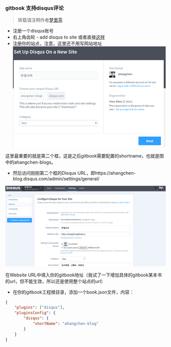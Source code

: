 ### gitbook 支持disqus评论

> 转载请注明作者[梦里茶](https://github.com/ahangchen)



- 注册一个disqus账号
- 右上角齿轮 - add disqus to site 或者直接[这样](https://disqus.com/admin/create/)
- 注册你的站点，注意，这里还不用写网站地址
![](create_site.png)

这里最重要的就是第二个框，这是之后gitbook需要配置的shortname，也就是图中的ahangchen-blogs。

- 然后访问刚刚第二个框的Disqus URL，即https://ahangchen-blog.disqus.com/admin/settings/general/

![](setting.png)


在Website URL中填入你的gitbook地址（我试了一下增加具体的gitbook某本书的url，但不能生效，所以还是使用整个站点的url）


- 在你的gitbook工程根目录，添加一个book.json文件，内容：

```json
{
    "plugins": ["disqus"],
    "pluginsConfig": {
        "disqus": {
            "shortName": "ahangchen-blog"
        }
    }  
}
```